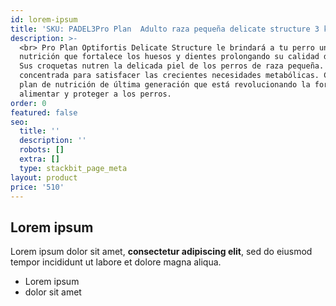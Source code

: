 ```yaml
---
id: lorem-ipsum
title: 'SKU: PADEL3Pro Plan  Adulto raza pequeña delicate structure 3 kg'
description: >-
  <br> Pro Plan Optifortis Delicate Structure le brindará a tu perro una
  nutrición que fortalece los huesos y dientes prolongando su calidad de vida.
  Sus croquetas nutren la delicada piel de los perros de raza pequeña. Nutrición
  concentrada para satisfacer las crecientes necesidades metabólicas. Conoce el
  plan de nutrición de última generación que está revolucionando la forma de
  alimentar y proteger a los perros.
order: 0
featured: false
seo:
  title: ''
  description: ''
  robots: []
  extra: []
  type: stackbit_page_meta
layout: product
price: '510'
---
```

## Lorem ipsum

Lorem ipsum dolor sit amet, **consectetur adipiscing elit**, sed do eiusmod tempor incididunt ut labore et dolore magna aliqua.

- Lorem ipsum
- dolor sit amet